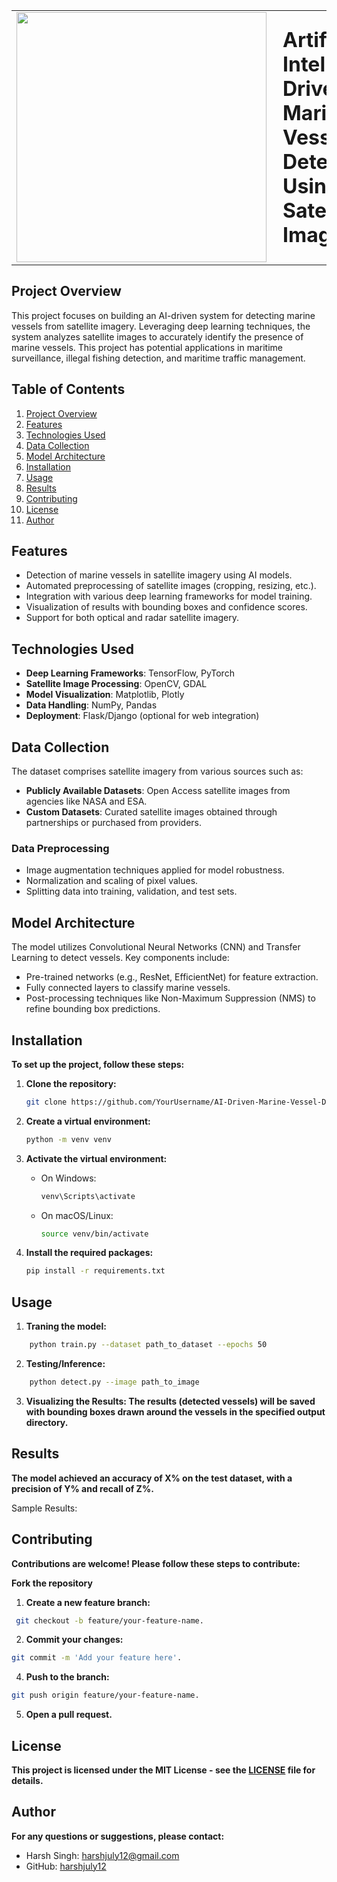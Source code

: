 <table>
  <tr>
    <td><img src="https://github.com/user-attachments/assets/afb585e0-d9fb-45f1-9e57-8689596c2482" width="400" style="margin-right: 10;"></td>
    <td><h1 style="margin: 0;">Artificial Intelligence Driven Marine Vessel Detection Using Satellite Imagery</h1></td>
  </tr>
</table>

## Project Overview
This project focuses on building an AI-driven system for detecting marine vessels from satellite imagery. Leveraging deep learning techniques, the system analyzes satellite images to accurately identify the presence of marine vessels. This project has potential applications in maritime surveillance, illegal fishing detection, and maritime traffic management.

## Table of Contents
1. [Project Overview](#project-overview)
2. [Features](#features)
3. [Technologies Used](#technologies-used)
4. [Data Collection](#data-collection)
5. [Model Architecture](#model-architecture)
6. [Installation](#installation)
7. [Usage](#usage)
8. [Results](#results)
9. [Contributing](#contributing)
10. [License](#license)
11. [Author](#author)

## Features
- Detection of marine vessels in satellite imagery using AI models.
- Automated preprocessing of satellite images (cropping, resizing, etc.).
- Integration with various deep learning frameworks for model training.
- Visualization of results with bounding boxes and confidence scores.
- Support for both optical and radar satellite imagery.

## Technologies Used
- **Deep Learning Frameworks**: TensorFlow, PyTorch
- **Satellite Image Processing**: OpenCV, GDAL
- **Model Visualization**: Matplotlib, Plotly
- **Data Handling**: NumPy, Pandas
- **Deployment**: Flask/Django (optional for web integration)

## Data Collection
The dataset comprises satellite imagery from various sources such as:
- **Publicly Available Datasets**: Open Access satellite images from agencies like NASA and ESA.
- **Custom Datasets**: Curated satellite images obtained through partnerships or purchased from providers.

### Data Preprocessing
- Image augmentation techniques applied for model robustness.
- Normalization and scaling of pixel values.
- Splitting data into training, validation, and test sets.

## Model Architecture
The model utilizes Convolutional Neural Networks (CNN) and Transfer Learning to detect vessels. Key components include:
- Pre-trained networks (e.g., ResNet, EfficientNet) for feature extraction.
- Fully connected layers to classify marine vessels.
- Post-processing techniques like Non-Maximum Suppression (NMS) to refine bounding box predictions.

## Installation
**To set up the project, follow these steps:**

1. **Clone the repository:**
   ```bash
   git clone https://github.com/YourUsername/AI-Driven-Marine-Vessel-Detection.git
   ```
2. **Create a virtual environment:**
    ```bash
    python -m venv venv
    ```
3. **Activate the virtual environment:**
    - On Windows:
        ```bash
        venv\Scripts\activate
        ```
    - On macOS/Linux:
        ```bash
        source venv/bin/activate
        ```

4. **Install the required packages:**
    ```bash
    pip install -r requirements.txt
    ```
    
## Usage
1. **Traning the model:**
```bash
    python train.py --dataset path_to_dataset --epochs 50
```

2. **Testing/Inference:**
```bash
    python detect.py --image path_to_image
```

3. **Visualizing the Results: The results (detected vessels) will be saved with bounding boxes drawn around the vessels in the specified output directory.**

   
## Results
**The model achieved an accuracy of X% on the test dataset, with a precision of Y% and recall of Z%.**

Sample Results:

## Contributing
**Contributions are welcome! Please follow these steps to contribute:**

**Fork the repository**

1. **Create a new feature branch:**
```bash
 git checkout -b feature/your-feature-name.
```
2. **Commit your changes:**
 ```bash
git commit -m 'Add your feature here'.
```
4. **Push to the branch:**
```bash
git push origin feature/your-feature-name.
```
5. **Open a pull request.**

## License
**This project is licensed under the MIT License - see the [LICENSE](LICENSE) file for details.**

## Author
**For any questions or suggestions, please contact:**
- Harsh Singh: [harshjuly12@gmail.com](harshjuly12@gmail.com)
- GitHub: [harshjuly12](https://github.com/harshjuly12)
